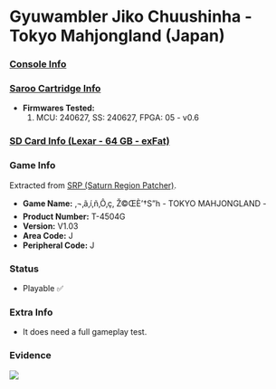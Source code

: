 # Gyuwambler Jiko Chuushinha - Tokyo Mahjongland (Japan)

### [Console Info](../../../../../Info/Consoles/VA13/README.md)

### [Saroo Cartridge Info](../../../../../Info/Cartridges/RetroGameParadiseStore/1.32F/README.md)

- <b>Firmwares Tested:</b>
  1. MCU: 240627, SS: 240627, FPGA: 05 - v0.6

### [SD Card Info (Lexar - 64 GB - exFat)](../../../../../Info/SdCards/Lexar/64GB/exfat/README.md)

### Game Info

Extracted from [SRP (Saturn Region Patcher)](https://segaxtreme.net/resources/saturn-region-patcher.81/download).

- <b>Game Name:</b> ‚¬‚ã‚í‚ñ‚Ô‚ç‚ Ž©ŒÈ’†S”h - TOKYO MAHJONGLAND -
- <b>Product Number:</b> T-4504G
- <b>Version:</b> V1.03
- <b>Area Code:</b> J
- <b>Peripheral Code:</b> J

### Status

- Playable :white_check_mark:

### Extra Info

- It does need a full gameplay test.

### Evidence

[![](https://img.youtube.com/vi/CU9Z5SQ_CC4/0.jpg)](https://www.youtube.com/watch?v=CU9Z5SQ_CC4)
